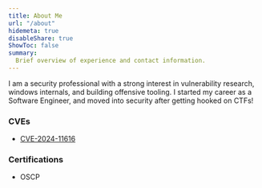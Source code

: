 ```yaml
---
title: About Me
url: "/about"
hidemeta: true
disableShare: true
ShowToc: false
summary:
  Brief overview of experience and contact information.
---
```


I am a security professional with a strong interest in vulnerability research, windows internals, and building offensive tooling. I started my career as a Software Engineer, and moved into security after getting hooked on CTFs!


### CVEs
- [CVE-2024-11616](https://www.cve.org/CVERecord?id=CVE-2024-11616)

### Certifications
- OSCP